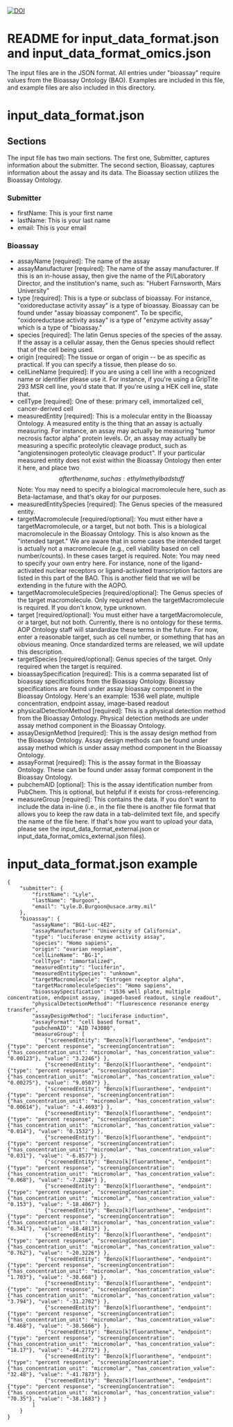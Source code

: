 [![DOI](https://zenodo.org/badge/18586/DataSciBurgoon/aopxiv.svg)](https://zenodo.org/badge/latestdoi/18586/DataSciBurgoon/aopxiv)

# README for input\_data\_format.json and input\_data\_format_omics.json
The input files are in the JSON format. All entries under "bioassay" require values from the Bioassay Ontology (BAO).
Examples are included in this file, and example files are also included in this directory.

# input\_data\_format.json

## Sections
The input file has two main sections. The first one, Submitter, captures information about the submitter. The second section,
Bioassay, captures information about the assay and its data. The Bioassay section utilizes the Bioassay Ontology.


### Submitter
 - firstName: This is your first name
 - lastName: This is your last name
 - email: This is your email

### Bioassay
 - assayName [required]: The name of the assay
 - assayManufacturer [required]: The name of the assay manufacturer. If this is an in-house assay, then give the name
    of the PI/Laboratory Director, and the institution's name, such as: "Hubert Farnsworth, Mars University"
 - type [required]: This is a type or subclass of bioassay. For instance, "oxidoreductase activity assay" is a type of bioassay. Bioassay
    can be found under "assay bioassay component". To be specific, "oxidoreductase activity assay" is a type of "enzyme activity assay"
    which is a type of "bioassay."
 - species [required]: The latin Genus species of the species of the assay. If the assay is a cellular assay, then the
    Genus species should reflect that of the cell being used.
 - origin [required]: The tissue or organ of origin -- be as specific as practical. If you can specify a tissue, then please do so.
 - cellLineName [required]: If you are using a cell line with a recognized name or identifier please use it. For instance,
    if you're using a GripTite 293 MSR cell line, you'd state that. If you're using a HEK cell ine, state that.
 - cellType [required]: One of these: primary cell, immortalized cell, cancer-derived cell
 - measuredEntity [required]: This is a molecular entity in the Bioassay Ontology. A measured entity is the thing that an assay is actually measuring.
    For instance, an assay may actually be measuring "tumor necrosis factor alpha" protein levels. Or, an assay may actually be measuring a
    specific proteolytic cleavage product, such as "angiotensinogen proteolytic cleavage product". If your particular measured entity does not
    exist within the Bioassay Ontology then enter it here, and place two $$ after the name, such as: ethylmethylbadstuff$$
    Note: You may need to specify a biological macromolecule here, such as Beta-lactamase, and that's okay for our purposes.
 - measuredEntitySpecies [required]: The Genus species of the measured entity.
 - targetMacromolecule [required/optional]: You must either have a targetMacromolecule, or a target, but not both.
    This is a biological macromolecule in the Bioassay Ontology. This is also known as the "intended target."
    We are aware that in some cases the intended target is actually not a macromolecule (e.g., cell viability based on cell number/counts).
    In these cases target is required.
    Note: You may need to specify your own entry here. For instance, none of the ligand-activated nuclear receptors or ligand-activated
    transcription factors are listed in this part of the BAO. This is another field that we will be extending in the future with the
    AOPO.
 - targetMacromoleculeSpecies [required/optional]: The Genus species of the target macromolecule. Only required when the targetMacromolecule is required.
    If you don't know, type unknown.
 - target [required/optional]: You must either have a targetMacromolecule, or a target, but not both. Currently, there is
    no ontology for these terms. AOP Ontology staff will standardize these terms in the future. For now, enter a reasonable
    target, such as cell number, or something that has an obvious meaning. Once standardized terms are released, we will
    update this description.
 - targetSpecies [required/optional]: Genus species of the target. Only required when the target is required.
 - bioassaySpecification [required]: This is a comma separated list of bioassay specifications from the Bioassay Ontology. Bioassay specifications are found under assay bioassay component in the Bioassay Ontology. Here's an example:
    1536 well plate, multiple concentration, endpoint assay, image-based readout
 - physicalDetectionMethod [required]: This is a physical detection method from the Bioassay Ontology. Physical
    detection methods are under assay method component in the Bioassay Ontology.
 - assayDesignMethod [required]: This is the assay design method from the Bioassay Ontology. Assay design methods
    can be found under assay method which is under assay method component in the Bioassay Ontology.
 - assayFormat [required]: This is the assay format in the Bioassay Ontology. These can be found under assay format component
    in the Bioassay Ontology.
 - pubchemAID [optional]: This is the assay identification number from PubChem. This is optional, but helpful if it exists
    for cross-referencing.
 - measureGroup [required]: This contains the data. If you don't want to include the data in-line (i.e., in the file
    there is another file format that allows you to keep the raw data in a tab-delimited text file, and specify the name of the
    file here. If that's how you want to upload your data, please see the input\_data\_format\_external.json or
    input\_data\_format\_omics\_external.json files).


# input\_data\_format.json example
```
{
	"submitter": {
		"firstName": "Lyle",
		"lastName": "Burgoon",
		"email": "Lyle.D.Burgoon@usace.army.mil"
	},
	"bioassay": {
	    "assayName": "BG1-Luc-4E2",
	    "assayManufacturer": "University of California",
		"type": "luciferase enzyme activity assay",
		"species": "Homo sapiens",
		"origin": "ovarian neoplasm",
		"cellLineName": "BG-1",
		"cellType": "immortalized",
		"measuredEntity": "luciferin",
		"measuredEntitySpecies": "unknown",
		"targetMacromolecule": "Estrogen receptor alpha",
		"targetMacromoleculeSpecies": "Homo sapiens",
		"bioassaySpecification": "1536 well plate, multiple concentration, endpoint assay, imaged-based readout, single readout",
		"physicalDetectionMethod": "fluorescence resonance energy transfer",
		"assayDesignMethod": "luciferase induction",
		"assayFormat": "cell based format",
		"pubchemAID": "AID 743080",
		"measureGroup": [
			{"screenedEntity": "Benzo[k]fluoranthene", "endpoint": {"type": "percent response", "screeningConcentration": {"has_concentration_unit": "micromolar", "has_concentration_value": "0.00123"}, "value": "3.2246"} },
			{"screenedEntity": "Benzo[k]fluoranthene", "endpoint": {"type": "percent response", "screeningConcentration": {"has_concentration_unit": "micromolar", "has_concentration_value": "0.00275"}, "value": "9.0507"} },
			{"screenedEntity": "Benzo[k]fluoranthene", "endpoint": {"type": "percent response", "screeningConcentration": {"has_concentration_unit": "micromolar", "has_concentration_value": "0.00614"}, "value": "-4.4693"} },
			{"screenedEntity": "Benzo[k]fluoranthene", "endpoint": {"type": "percent response", "screeningConcentration": {"has_concentration_unit": "micromolar", "has_concentration_value": "0.014"}, "value": "0.1532"} },
			{"screenedEntity": "Benzo[k]fluoranthene", "endpoint": {"type": "percent response", "screeningConcentration": {"has_concentration_unit": "micromolar", "has_concentration_value": "0.031"}, "value": "-6.8577"} },
			{"screenedEntity": "Benzo[k]fluoranthene", "endpoint": {"type": "percent response", "screeningConcentration": {"has_concentration_unit": "micromolar", "has_concentration_value": "0.068"}, "value": "-7.2284"} },
			{"screenedEntity": "Benzo[k]fluoranthene", "endpoint": {"type": "percent response", "screeningConcentration": {"has_concentration_unit": "micromolar", "has_concentration_value": "0.153"}, "value": "-18.4067"} },
			{"screenedEntity": "Benzo[k]fluoranthene", "endpoint": {"type": "percent response", "screeningConcentration": {"has_concentration_unit": "micromolar", "has_concentration_value": "0.341"}, "value": "-18.4813"} },
			{"screenedEntity": "Benzo[k]fluoranthene", "endpoint": {"type": "percent response", "screeningConcentration": {"has_concentration_unit": "micromolar", "has_concentration_value": "0.762"}, "value": "-20.3226"} },
			{"screenedEntity": "Benzo[k]fluoranthene", "endpoint": {"type": "percent response", "screeningConcentration": {"has_concentration_unit": "micromolar", "has_concentration_value": "1.703"}, "value": "-30.668"} },
			{"screenedEntity": "Benzo[k]fluoranthene", "endpoint": {"type": "percent response", "screeningConcentration": {"has_concentration_unit": "micromolar", "has_concentration_value": "3.794"}, "value": "-31.2702"} },
			{"screenedEntity": "Benzo[k]fluoranthene", "endpoint": {"type": "percent response", "screeningConcentration": {"has_concentration_unit": "micromolar", "has_concentration_value": "8.468"}, "value": "-30.5666"} },
			{"screenedEntity": "Benzo[k]fluoranthene", "endpoint": {"type": "percent response", "screeningConcentration": {"has_concentration_unit": "micromolar", "has_concentration_value": "18.17"}, "value": "-44.2772"} },
			{"screenedEntity": "Benzo[k]fluoranthene", "endpoint": {"type": "percent response", "screeningConcentration": {"has_concentration_unit": "micromolar", "has_concentration_value": "32.48"}, "value": "-41.7873"} },
			{"screenedEntity": "Benzo[k]fluoranthene", "endpoint": {"type": "percent response", "screeningConcentration": {"has_concentration_unit": "micromolar", "has_concentration_value": "70.35"}, "value": "-38.1683"} }
		]
	}
}
```
